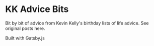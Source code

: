 # KK Advice Bits

Bit by bit of advice from Kevin Kelly's birthday lists of life advice. See original posts here.

Built with Gatsby.js
